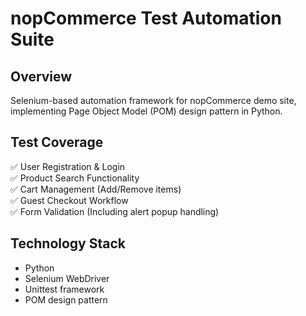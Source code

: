 # nopCommerce Test Automation Suite

## Overview
Selenium-based automation framework for nopCommerce demo site, implementing Page Object Model (POM) design pattern in Python.

## Test Coverage
✅ User Registration & Login  
✅ Product Search Functionality  
✅ Cart Management (Add/Remove items)  
✅ Guest Checkout Workflow  
✅ Form Validation (Including alert popup handling)  

## Technology Stack
- Python
- Selenium WebDriver
- Unittest framework
- POM design pattern
